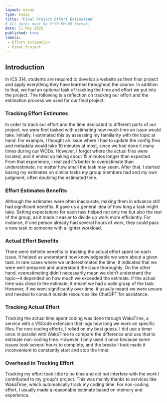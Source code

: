 ```yaml
---
layout: essay
type: essay
title: "Final Project Effort Estimation"
# All dates must be YYYY-MM-DD format!
date: 11 May 2025
published: true
labels:
 - Effort Estimation
 - Final Project
---
```


<!--rounded float-start pe-4-->

## Introduction
In ICS 314, students are required to develop a website as their final project and apply everything they have learned throughout the course. In addition to that, we had an optional task of tracking the time and effort we put into the project. The following is a reflection on tracking our effort and the estimation process we used for our final project:

### Tracking Effort Estimates
In order to track our effort and the time dedicated to different parts of our project, we were first tasked with estimating how much time an issue would take. Initially, I estimated this by assessing my familiarity with the topic at hand. For example, I thought an issue where I had to update the config files and metadata would take 10 minutes at most, since we had done it many times during our WODs. However, I forgot where the actual files were located, and it ended up taking about 15 minutes longer than expected. From that experience, I realized it’s better to overestimate than underestimate, no matter how small the task may seem. After that, I started basing my estimates on similar tasks my group members had and my own judgment, often doubling the estimated time.

### Effort Estimates Benefits
Although the estimates were often inaccurate, making them in advance still had significant benefits. It gave us a general idea of how long a task might take. Setting expectations for each task helped not only me but also the rest of the group, as it made it easier to divide up work more efficiently. For instance, if one person already had several hours of work, they could pass a new task to someone with a lighter workload.

### Actual Effort Benefits
There were definite benefits to tracking the actual effort spent on each issue. It helped us understand how knowledgeable we were about a given task. In rare cases where we underestimated the time, it indicated that we were well-prepared and understood the issue thoroughly. On the other hand, overestimating didn’t necessarily mean we didn’t understand the topic—it depended on how much we exceeded the estimate. If the actual time was close to the estimate, it meant we had a solid grasp of the task. However, if we went significantly over time, it usually meant we were unsure and needed to consult outside resources like ChatGPT for assistance.

### Tracking Actual Effort
Tracking the actual time spent coding was done through WakaTime, a service with a VSCode extension that logs how long we work on specific files. For non-coding efforts, I relied on my best guess. I did use a timer once in parallel with WakaTime to compare the difference and use that to estimate non-coding time. However, I only used it once because some issues took several hours to complete, and the breaks I took made it inconvenient to constantly start and stop the timer.

### Overhead in Tracking Effort
Tracking my effort took little to no time and did not interfere with the work I contributed to my group's project. This was mainly thanks to services like WakaTime, which automatically track my coding time. For non-coding effort, I usually made a reasonable estimate based on memory and experience.
